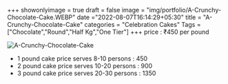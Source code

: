 +++
showonlyimage = true
draft = false
image = "img/portfolio/A-Crunchy-Chocolate-Cake.WEBP"
date ="2022-08-07T16:14:29+05:30"
title = "A-Crunchy-Chocolate-Cake"
categories = "Celebration Cakes"
Tags = ["Chocolate","Round","Half Kg","One Tier"]
+++
price : ₹450 per pound
<!--more-->
![A-Crunchy-Chocolate-Cake](/img/portfolio/A-Crunchy-Chocolate-Cake.WEBP)
* 1 pound cake price serves 8-10 persons : 450
* 2 pound cake price serves 10-20 persons : 900
* 3 pound cake price serves 20-30 persons : 1350
